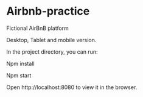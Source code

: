 # Airbnb-practice
Fictional AirBnB platform

Desktop, Tablet and mobile version. 

In the project directory, you can run:

Npm install

Npm start

Open http://localhost:8080 to view it in the browser.
